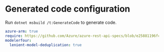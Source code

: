 # Generated code configuration

Run `dotnet msbuild /t:GenerateCode` to generate code.

``` yaml
azure-arm: true
require: https://github.com/Azure/azure-rest-api-specs/blob/e25881196fcf84fca4dfaedc9fc45a00db4e0541/specification/compute/resource-manager/readme.md
modelerfour:
  lenient-model-deduplication: true
```
